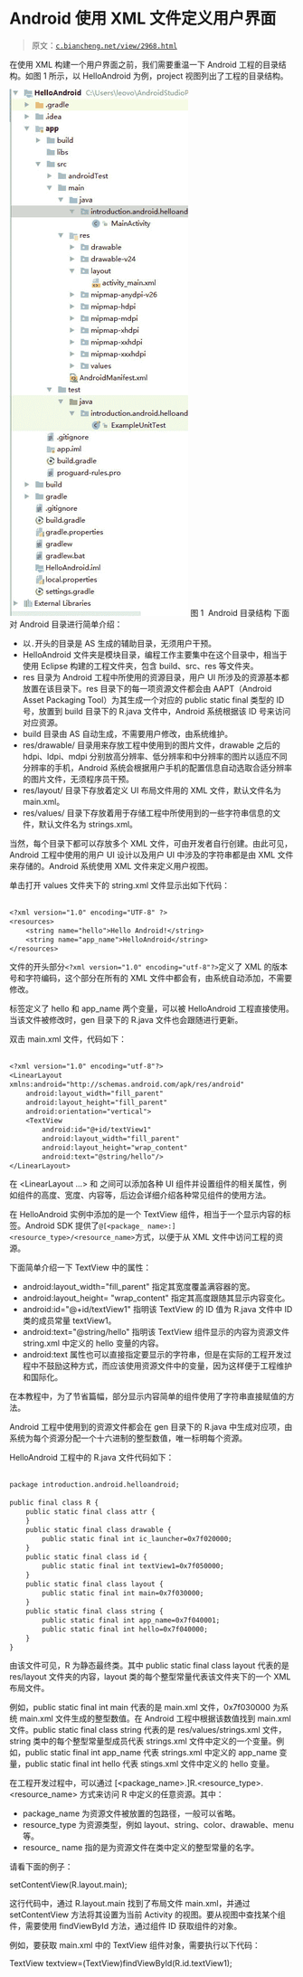 # Android 使用 XML 文件定义用户界面

> 原文：[`c.biancheng.net/view/2968.html`](http://c.biancheng.net/view/2968.html)

在使用 XML 构建一个用户界面之前，我们需要重温一下 Android 工程的目录结构。如图 1 所示，以 HelloAndroid 为例，project 视图列出了工程的目录结构。

![Android 工程的目录结构](img/8c7a8aae633fff85654a873debc532c3.png)
图 1  Android 目录结构
下面对 Android 目录进行简单介绍：

*   以`.`开头的目录是 AS 生成的辅助目录，无须用户干预。
*   HelloAndroid 文件夹是模块目录，编程工作主要集中在这个目录中，相当于使用 Eclipse 构建的工程文件夹，包含 build、src、res 等文件夹。
*   res 目录为 Android 工程中所使用的资源目录，用户 UI 所涉及的资源基本都放置在该目录下。res 目录下的每一项资源文件都会由 AAPT（Android Asset Packaging Tool）为其生成一个对应的 public static final 类型的 ID 号，放置到 build 目录下的 R.java 文件中，Android 系统根据该 ID 号来访问对应资源。
*   build 目录由 AS 自动生成，不需要用户修改，由系统维护。
*   res/drawable/ 目录用来存放工程中使用到的图片文件，drawable 之后的 hdpi、ldpi、mdpi 分别放高分辨率、低分辨率和中分辨率的图片以适应不同分辨率的手机，Android 系统会根据用户手机的配置信息自动选取合适分辨率的图片文件，无须程序员干预。
*   res/layout/ 目录下存放着定义 UI 布局文件用的 XML 文件，默认文件名为 main.xml。
*   res/values/ 目录下存放着用于存储工程中所使用到的一些字符串信息的文件，默认文件名为 strings.xml。

当然，每个目录下都可以存放多个 XML 文件，可由开发者自行创建。由此可见，Android 工程中使用的用户 UI 设计以及用户 UI 中涉及的字符串都是由 XML 文件来存储的。Android 系统使用 XML 文件来定义用户视图。

单击打开 values 文件夹下的 string.xml 文件显示出如下代码：

```

<?xml version="1.0" encoding="UTF-8" ?>
<resources>
    <string name="hello">Hello Android!</string>
    <string name="app_name">HelloAndroid</string>
</resources>
```

文件的开头部分`<?xml version="1.0" encoding="utf-8"?>`定义了 XML 的版本号和字符编码，这个部分在所有的 XML 文件中都会有，由系统自动添加，不需要修改。

<resources> 标签定义了 hello 和 app_name 两个变量，可以被 HelloAndroid 工程直接使用。当该文件被修改时，gen 目录下的 R.java 文件也会跟随进行更新。

双击 main.xml 文件，代码如下：

```

<?xml version="1.0" encoding="utf-8"?>
<LinearLayout xmlns:android="http://schemas.android.com/apk/res/android"
    android:layout_width="fill_parent"
    android:layout_height="fill_parent"
    android:orientation="vertical">
    <TextView
        android:id="@+id/textView1"
        android:layout_width="fill_parent"
        android:layout_height="wrap_content"
        android:text="@string/hello"/>
</LinearLayout>
```

在 <LinearLayout ...> 和 </LinearLayout> 之间可以添加各种 UI 组件并设置组件的相关属性，例如组件的高度、宽度、内容等，后边会详细介绍各种常见组件的使用方法。

在 HelloAndroid 实例中添加的是一个 TextView 组件，相当于一个显示内容的标签。Android SDK 提供了`@[<package_ name>:]<resource_type>/<resource_name>`方式，以便于从 XML 文件中访问工程的资源。

下面简单介绍一下 TextView 中的属性：

*   android:layout_width="fill_parent" 指定其宽度覆盖满容器的宽。
*   android:layout_height= "wrap_content" 指定其高度跟随其显示内容变化。
*   android:id="@+id/textView1" 指明该 TextView 的 ID 值为 R.java 文件中 ID 类的成员常量 textView1。
*   android:text="@string/hello" 指明该 TextView 组件显示的内容为资源文件 string.xml 中定义的 hello 变量的内容。
*   android:text 属性也可以直接指定要显示的字符串，但是在实际的工程开发过程中不鼓励这种方式，而应该使用资源文件中的变量，因为这样便于工程维护和国际化。

在本教程中，为了节省篇幅，部分显示内容简单的组件使用了字符串直接赋值的方法。

Android 工程中使用到的资源文件都会在 gen 目录下的 R.java 中生成对应项，由系统为每个资源分配一个十六进制的整型数值，唯一标明每个资源。

HelloAndroid 工程中的 R.java 文件代码如下：

```

package introduction.android.helloandroid;

public final class R {
    public static final class attr {
    }
    public static final class drawable {
        public static final int ic_launcher=0x7f020000;
    }
    public static final class id {
        public static final int textView1=0x7f050000;
    }
    public static final class layout {
        public static final int main=0x7f030000;
    }
    public static final class string {
        public static final int app_name=0x7f040001;
        public static final int hello=0x7f040000;
    }
}
```

由该文件可见，R 为静态最终类。其中 public static final class layout 代表的是 res/layout 文件夹的内容，layout 类的每个整型常量代表该文件夹下的一个 XML 布局文件。

例如，public static final int main 代表的是 main.xml 文件，0x7f030000 为系统 main.xml 文件生成的整型数值。在 Android 工程中根据该数值找到 main.xml 文件。public static final class string 代表的是 res/values/strings.xml 文件，string 类中的每个整型常量型成员代表 strings.xml 文件中定义的一个变量。例如，public static final int app_name 代表 strings.xml 中定义的 app_name 变量，public static final int hello 代表 stings.xml 文件中定义的 hello 变量。

在工程开发过程中，可以通过 [<package_name>.]R.<resource_type>.<resource_name> 方式来访问 R 中定义的任意资源。其中：

*   package_name 为资源文件被放置的包路径，一般可以省略。
*   resource_type 为资源类型，例如 layout、string、color、drawable、menu 等。
*   resource_ name 指的是为资源文件在类中定义的整型常量的名字。

请看下面的例子：

setContentView(R.layout.main);

这行代码中，通过 R.layout.main 找到了布局文件 main.xml，并通过 setContentView 方法将其设置为当前 Activity 的视图。要从视图中查找某个组件，需要使用 findViewById 方法，通过组件 ID 获取组件的对象。

例如，要获取 main.xml 中的 TextView 组件对象，需要执行以下代码：

TextView textview=(TextView)findViewById(R.id.textView1);